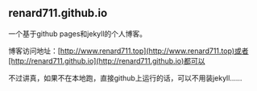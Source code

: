 ## renard711.github.io

一个基于github pages和jekyll的个人博客。

博客访问地址：[http://www.renard711.top](http://www.renard711.top)或者[http://renard711.github.io](http://renard711.github.io)都可以

不过讲真，如果不在本地跑，直接github上运行的话，可以不用装jekyll……
